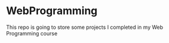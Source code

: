 # WebProgramming
This repo is going to store some projects I completed in my Web Programming course
